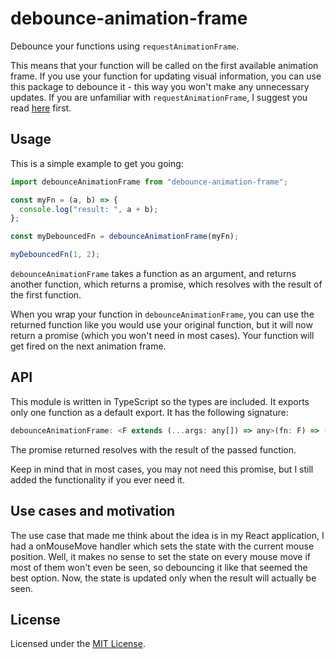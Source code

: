 # debounce-animation-frame

Debounce your functions using `requestAnimationFrame`.

This means that your function will be called on the first available animation frame. If you use your function for updating visual information, you can use this package to debounce it - this way you won't make any unnecessary updates. If you are unfamiliar with `requestAnimationFrame`, I suggest you read [here](https://developer.mozilla.org/en-US/docs/Web/API/window/requestAnimationFrame) first.

## Usage

This is a simple example to get you going:

```js
import debounceAnimationFrame from "debounce-animation-frame";

const myFn = (a, b) => {
  console.log("result: ", a + b);
};

const myDebouncedFn = debounceAnimationFrame(myFn);

myDebouncedFn(1, 2);
```

`debounceAnimationFrame` takes a function as an argument, and returns another function, which returns a promise, which resolves with the result of the first function.

When you wrap your function in `debounceAnimationFrame`, you can use the returned function like you would use your original function, but it will now return a promise (which you won't need in most cases). Your function will get fired on the next animation frame.

## API

This module is written in TypeScript so the types are included. It exports only one function as a default export. It has the following signature:

```js
debounceAnimationFrame: <F extends (...args: any[]) => any>(fn: F) => (...args: Parameters<F>) => Promise<ReturnType<F>>
```
The promise returned resolves with the result of the passed function.

Keep in mind that in most cases, you may not need this promise, but I still added the functionality if you ever need it.

## Use cases and motivation
The use case that made me think about the idea is in my React application, I had a onMouseMove handler which sets the state with the current mouse position. Well, it makes no sense to set the state on every mouse move if most of them won't even be seen, so debouncing it like that seemed the best option. Now, the state is updated only when the result will actually be seen.

## License
Licensed under the [MIT License](./LICENSE).
